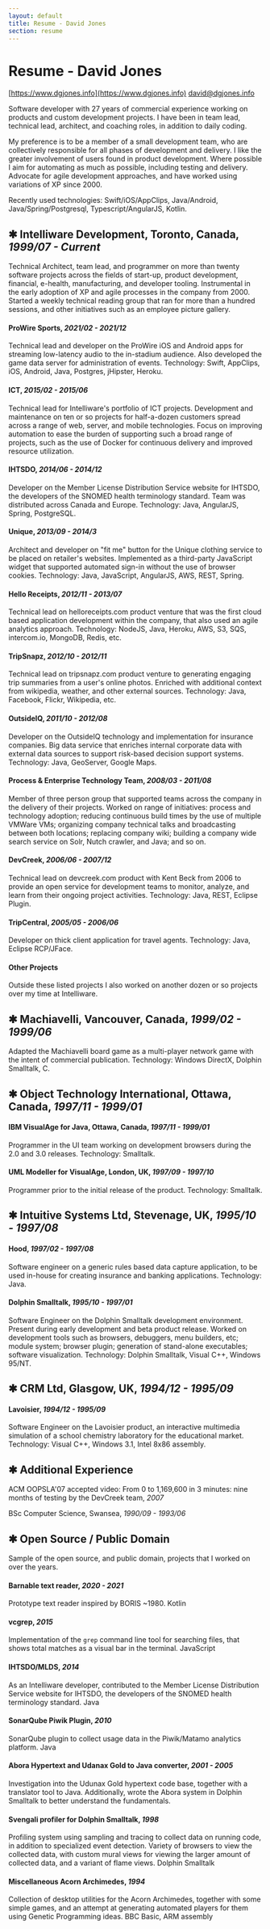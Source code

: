 ```yaml
---
layout: default
title: Resume - David Jones
section: resume
---
```


# Resume - David Jones

[https://www.dgjones.info](https://www.dgjones.info)  [david@dgjones.info](mailto:david@dgjones.info)

Software developer with 27 years of commercial experience working on products and custom development projects. I have been in team lead, technical lead, architect, and coaching roles, in addition to daily coding.

My preference is to be a member of a small development team, who are collectively responsible for all phases of development and delivery. I like the greater involvement of users found in product development. Where possible I aim for automating as much as possible, including testing and delivery. Advocate for agile development approaches, and have worked using variations of XP since 2000.

Recently used technologies: Swift/iOS/AppClips, Java/Android, Java/Spring/Postgresql, Typescript/AngularJS, Kotlin.

## &#10033; Intelliware Development, Toronto, Canada, _1999/07 - Current_

Technical Architect, team lead, and programmer on more than twenty software projects across the fields of start-up, product development, financial, e-health, manufacturing, and developer tooling. Instrumental in the early adoption of XP and agile processes in the company from 2000. Started a weekly technical reading group that ran for more than a hundred sessions, and other initiatives such as an employee picture gallery.

#### ProWire Sports, _2021/02 - 2021/12_
Technical lead and developer on the ProWire iOS and Android apps for streaming low-latency audio to the in-stadium audience. Also developed the game data server for administration of events. Technology: Swift, AppClips, iOS, Android, Java, Postgres, jHipster, Heroku.

#### ICT, _2015/02 - 2015/06_
Technical lead for Intelliware's portfolio of ICT projects. Development and maintenance on ten or so projects for half-a-dozen customers spread across a range of web, server, and mobile technologies. Focus on improving automation to ease the burden of supporting such a broad range of projects, such as the use of Docker for continuous delivery and improved resource utilization.

#### IHTSDO, _2014/06 - 2014/12_
Developer on the Member License Distribution Service website for IHTSDO, the developers of the SNOMED health terminology standard. Team was distributed across Canada and Europe. Technology: Java, AngularJS, Spring, PostgreSQL.

#### Unique, _2013/09 - 2014/3_
Architect and developer on "fit me" button for the Unique clothing service to be placed on retailer's websites. Implemented as a third-party JavaScript widget that supported automated sign-in without the use of browser cookies. Technology: Java, JavaScript, AngularJS, AWS, REST, Spring.

#### Hello Receipts, _2012/11 - 2013/07_
Technical lead on helloreceipts.com product venture that was the first cloud based application development within the company, that also used an agile analytics approach. Technology: NodeJS, Java, Heroku, AWS, S3, SQS, intercom.io, MongoDB, Redis, etc.

#### TripSnapz, _2012/10 - 2012/11_

Technical lead on tripsnapz.com product venture to generating engaging trip summaries from a user's online photos. Enriched with additional context from wikipedia, weather, and other external sources. Technology: Java, Facebook, Flickr, Wikipedia, etc.

#### OutsideIQ, _2011/10 - 2012/08_
Developer on the OutsideIQ technology and implementation for insurance companies. Big data service that enriches internal corporate data with external data sources to support risk-based decision support systems. Technology: Java, GeoServer, Google Maps.

#### Process & Enterprise Technology Team, _2008/03 - 2011/08_

Member of three person group that supported teams across the company in the delivery of their projects. Worked on range of initiatives: process and technology adoption; reducing continuous build times by the use of multiple VMWare VMs; organizing company technical talks and broadcasting between both locations; replacing company wiki; building a company wide search service on Solr, Nutch crawler, and Java; and so on.

#### DevCreek, _2006/06 - 2007/12_
Technical lead on devcreek.com product with Kent Beck from 2006 to provide an open service for development teams to monitor, analyze, and learn from their ongoing project activities. Technology: Java, REST, Eclipse Plugin.

#### TripCentral, _2005/05 - 2006/06_

Developer on thick client application for travel agents. Technology: Java, Eclipse RCP/JFace.

#### Other Projects

Outside these listed projects I also worked on another dozen or so projects over my time at Intelliware.


## &#10033; Machiavelli, Vancouver, Canada, _1999/02 - 1999/06_

Adapted the Machiavelli board game as a multi-player network game with the intent of commercial publication. Technology: Windows DirectX, Dolphin Smalltalk, C.


## &#10033; Object Technology International, Ottawa, Canada, _1997/11 - 1999/01_

#### IBM VisualAge for Java, Ottawa, Canada, _1997/11 - 1999/01_

Programmer in the UI team working on development browsers during the 2.0 and 3.0 releases. Technology: Smalltalk.

#### UML Modeller for VisualAge, London, UK, _1997/09 - 1997/10_

Programmer prior to the initial release of the product. Technology: Smalltalk.


## &#10033; Intuitive Systems Ltd, Stevenage, UK, _1995/10 - 1997/08_

#### Hood, _1997/02 - 1997/08_

Software engineer on a generic rules based data capture application, to be used in-house for creating insurance and banking applications. Technology: Java.

#### Dolphin Smalltalk, _1995/10 - 1997/01_

Software Engineer on the Dolphin Smalltalk development environment. Present during early development and beta product release. Worked on development tools such as browsers, debuggers, menu builders, etc; module system; browser plugin; generation of stand-alone executables; software visualization.
Technology: Dolphin Smalltalk, Visual C++, Windows 95/NT.


## &#10033; CRM Ltd, Glasgow, UK, _1994/12 - 1995/09_

#### Lavoisier,  _1994/12 - 1995/09_

Software Engineer on the Lavoisier product, an interactive multimedia simulation of a school chemistry laboratory for the educational market. Technology: Visual C++, Windows 3.1, Intel 8x86 assembly.


## &#10033; Additional Experience

ACM OOPSLA'07 accepted video: From 0 to 1,169,600 in 3 minutes: nine months of testing by the DevCreek team, _2007_

BSc Computer Science, Swansea, _1990/09 - 1993/06_

## &#10033; Open Source / Public Domain

Sample of the open source, and public domain, projects that I worked on over the years.

#### Barnable text reader, _2020 - 2021_

Prototype text reader inspired by BORIS ~1980. Kotlin

#### vcgrep, _2015_

Implementation of the <code>grep</code> command line tool for searching files, that shows total matches as a visual bar in the terminal. JavaScript

#### IHTSDO/MLDS, _2014_

As an Intelliware developer, contributed to the Member License Distribution Service website for IHTSDO, the developers of the SNOMED health terminology standard. Java

#### SonarQube Piwik Plugin, _2010_

SonarQube plugin to collect usage data in the Piwik/Matamo analytics platform. Java

#### Abora Hypertext and Udanax Gold to Java converter, _2001 - 2005_

Investigation into the Udunax Gold hypertext code base, together with a translator tool to Java. Additionally, wrote the Abora system in Dolphin Smalltalk to better understand the fundamentals.

#### Svengali profiler for Dolphin Smalltalk, _1998_

Profiling system using sampling and tracing to collect data on running code, in addition to specialized event detection. Variety of browsers to view the collected data, with custom mural views for viewing the larger amount of collected data, and a variant of flame views. Dolphin Smalltalk

#### Miscellaneous Acorn Archimedes, _1994_

Collection of desktop utilities for the Acorn Archimedes, together with some simple games, and an attempt at generating automated players for them using Genetic Programming ideas. BBC Basic, ARM assembly